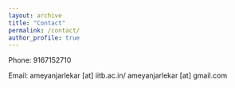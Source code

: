 ```yaml
---
layout: archive
title: "Contact"
permalink: /contact/
author_profile: true
---
```


Phone: 9167152710

Email: ameyanjarlekar [at] iitb.ac.in/ ameyanjarlekar [at] gmail.com

